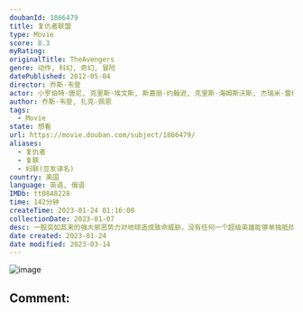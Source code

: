 ```yaml
---
doubanId: 1866479
title: 复仇者联盟
type: Movie
score: 8.3
myRating: 
originalTitle: TheAvengers
genre: 动作, 科幻, 奇幻, 冒险
datePublished: 2012-05-04
director: 乔斯·韦登
actor: 小罗伯特·唐尼, 克里斯·埃文斯, 斯嘉丽·约翰逊, 克里斯·海姆斯沃斯, 杰瑞米·雷纳, 马克·鲁弗洛, 塞缪尔·杰克逊, 汤姆·希德勒斯顿, 斯特兰·斯卡斯加德, 寇碧·史莫德斯, 克拉克·格雷格, 保罗·贝坦尼, 格温妮斯·帕特洛, 斯坦·李, 哈利·戴恩·斯坦通, 季冠霖, 杰兹·斯科利莫夫斯基, 艾什莉·约翰逊, 沃伦·科尔, 珍妮·艾加特, 安维尔·乔卡亚, 埃里克斯·德尼索夫, 鲍沃斯·布斯, 张磊, 卢·弗里基诺, 陆建艺, 马克斯米利亚诺·赫尔南德斯, 吉莉安·莫格斯, 罗密·罗斯蒙特, 蒂娜·本科, 杰西·加西亚, 罗伯特·克洛赫赛, 沃特尔·派瑞兹, 肯尼斯·提加尔, 达米恩·波蒂埃, 米拉罕·凯尔·辛格, 金永钢, 杰夫·沃尔夫, 詹姆斯·埃克豪斯, 布兰登·马修·莱恩, 阿瑟·达尔比尼扬, 卡德罗莎·奥娜·卡罗尔
author: 乔斯·韦登, 扎克·佩恩
tags:
  - Movie
state: 想看
url: https://movie.douban.com/subject/1866479/
aliases:
  - 复仇者
  - 复联
  - 妇联(豆友译名)
country: 美国
language: 英语, 俄语
IMDb: tt0848228
time: 142分钟
createTime: 2023-01-24 01:16:00
collectionDate: 2023-01-07
desc: 一股突如其来的强大邪恶势力对地球造成致命威胁，没有任何一个超级英雄能够单独抵挡。长期致力于保护全球安危的神盾局（SHIELD）感到措手不及，其指挥官“独眼侠”尼克·弗瑞（塞缪尔·杰克逊Samuel...
date created: 2023-01-24
date modified: 2023-03-14
---
```


![image](p1469137689.jpg)

Comment:
---
